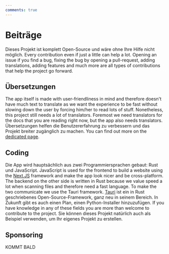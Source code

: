```yaml
---
comments: true
---
```


# Beiträge
Dieses Projekt ist komplett Open-Source und wäre ohne Ihre Hilfe nicht möglich. Every contribution even if just a little can help a lot. Opening an issue if you find a bug, fixing the bug by opening a pull-request, adding translations, adding features and much more are all types of contributions that help the project go forward.

## Übersetzungen
The app itself is made with user-friendliness in mind and therefore doesn't have much text to translate as we want the experience to be fast without slowing down the user by forcing him/her to read lots of stuff. Nonetheless, this project still needs a lot of translators. Foremost we need translators for the docs that you are reading right now, but the app also needs translators. Übersetzungen helfen die Benutzererfahrung zu verbessern und das Projekt breiter zugänglich zu machen. You can find out more on the [dedicated page](./translations.md).

## Coding
Die App wird hauptsächlich aus zwei Programmiersprachen gebaut: Rust und JavaScript. JavaScript is used for the frontend to build a website using the [Next.JS](https://nextjs.org/) framework and make the app look nicer and be cross-platform. The backend on the other side is written in Rust because we value speed a lot when scanning files and therefore need a fast language. To make the two communicate we use the Tauri framework. [Tauri](https://tauri.app/) ist ein in Rust geschriebenes Open-Source-Framework, ganz neu in seinem Bereich. In Zukunft gibt es auch einen Plan, einen Python-Installer hinzuzufügen. If you have knowledge in any of these fields you are more than welcome to contribute to the project. Sie können dieses Projekt natürlich auch als Beispiel verwenden, um Ihr eigenes Projekt zu erstellen.

## Sponsoring
KOMMT BALD